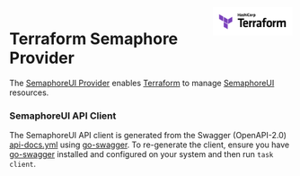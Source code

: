 <!-- markdownlint-disable first-line-h1 no-inline-html -->
<a href="https://terraform.io">
  <picture>
    <source media="(prefers-color-scheme: dark)" srcset=".github/terraform_logo_dark.svg">
    <source media="(prefers-color-scheme: light)" srcset=".github/terraform_logo_light.svg">
    <img src=".github/terraform_logo_light.svg" alt="Terraform logo" title="Terraform" align="right" height="50">
  </picture>
</a>

# Terraform Semaphore Provider

The [SemaphoreUI Provider](https://registry.terraform.io/providers/CruGlobal/semaphoreui/latest/docs) enables [Terraform](https://terraform.io) to manage [SemaphoreUI](https://semaphoreui.com/) resources.


### SemaphoreUI API Client
The SemaphoreUI API client is generated from the Swagger (OpenAPI-2.0) [api-docs.yml](https://github.com/semaphoreui/semaphore/blob/develop/api-docs.yml) using [go-swagger](https://goswagger.io/go-swagger/).
To re-generate the client, ensure you have [go-swagger](https://goswagger.io/go-swagger/install/install-binary/) installed and configured on your system and then run `task client`.

